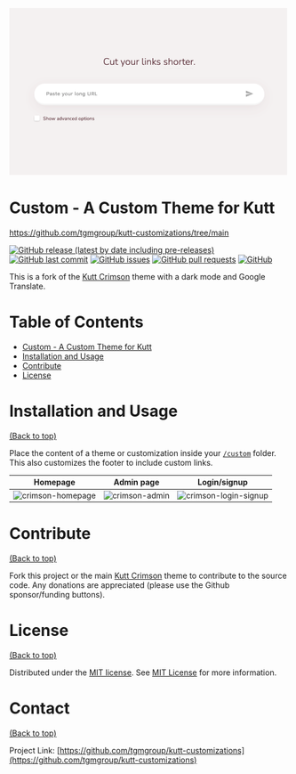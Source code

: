 ![Kutt Custom Theme](https://github.com/tgmgroup/kutt-customizations/blob/main/themes/custom/images/card.png)

# Custom - A Custom Theme for Kutt
https://github.com/tgmgroup/kutt-customizations/tree/main

[![GitHub release (latest by date including pre-releases)](https://img.shields.io/github/v/release/tgmgroup/kutt-customizations?include_prereleases)](https://img.shields.io/github/v/release/tgmgroup/kutt-customizations?include_prereleases)
[![GitHub last commit](https://img.shields.io/github/last-commit/tgmgroup/kutt-customizations)](https://img.shields.io/github/last-commit/tgmgroup/kutt-customizations)
[![GitHub issues](https://img.shields.io/github/issues-raw/tgmgroup/kutt-customizations)](https://img.shields.io/github/issues-raw/tgmgroup/kutt-customizations)
[![GitHub pull requests](https://img.shields.io/github/issues-pr/tgmgroup/kutt-customizations)](https://img.shields.io/github/issues-pr/tgmgroup/kutt-customizations)
[![GitHub](https://img.shields.io/github/license/tgmgroup/kutt-customizations)](https://img.shields.io/github/license/tgmgroup/kutt-customizations)

This is a fork of the [Kutt Crimson](https://github.com/thedevs-network/kutt-customizations/tree/main/themes/crimson) theme with a dark mode and Google Translate.


# Table of Contents
- [Custom - A Custom Theme for Kutt](#project-title)
- [Installation and Usage](#installation-and-usage)
- [Contribute](#contribute)
- [License](#license)


# Installation and Usage
[(Back to top)](#project-title)

Place the content of a theme or customization inside your [`/custom`](https://github.com/tgmgroup/kutt-customizations/tree/main/custom) folder. This also customizes the footer to include custom links.

| Homepage | Admin page | Login/signup |
| -------- | ---------- | ------------ |
| ![crimson-homepage](https://github.com/user-attachments/assets/b74fab78-5e80-4f57-8425-f0cc73e9c68d) | ![crimson-admin](https://github.com/user-attachments/assets/a75d2430-8074-4ce4-93ec-d8bdfd75d917) | ![crimson-login-signup ](https://github.com/user-attachments/assets/b915eb77-3d66-4407-8e5d-b556f80ff453)


# Contribute
[(Back to top)](#project-title)

Fork this project or the main [Kutt Crimson](https://github.com/thedevs-network/kutt-customizations/tree/main/themes/crimson) theme to contribute to the source code.
Any donations are appreciated (please use the Github sponsor/funding buttons).


# License
[(Back to top)](#project-title)

Distributed under the [MIT license](./LICENSE). See [MIT License](https://opensource.org/licenses/MIT) for more information.


# Contact
[(Back to top)](#project-title)

Project Link: [https://github.com/tgmgroup/kutt-customizations](https://github.com/tgmgroup/kutt-customizations)